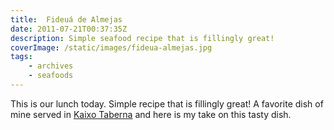 ```yaml
---
title:  Fideuá de Almejas
date: 2011-07-21T00:37:35Z
description: Simple seafood recipe that is fillingly great!
coverImage: /static/images/fideua-almejas.jpg
tags: 
    - archives
    - seafoods
---
```


This is our lunch today. Simple recipe that is fillingly great!
A favorite dish of mine served in [Kaixo Taberna](http://maps.google.com/places/es/28012/madrid/calle-de-barcelona/12/-kaixo-taberna?hl=en) and here is my take on this tasty dish.
